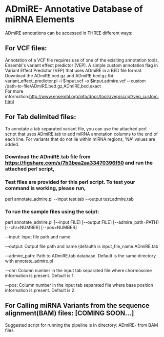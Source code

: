 # ADmiRE- Annotative Database of miRNA Elements

ADmiRE annotations can be accessed in THREE different ways:

## For VCF files: 
Annotation of a VCF file requires use of one of the exisiting annotation tools, Ensembl's variant effect predictor (VEP).
  A simple custom annotation flag in Variant Effect Predictor (VEP) that uses ADmiRE in a BED file format.  
  Download the ADmiRE.bed.gz and ADmiRE.bed.gz.tbi  
  variant_effect_predictor.pl -i $input.vcf -o $input.admire.vcf --custom /path-to-file/ADmiRE.bed.gz,ADmiRE,bed,exact    
  For more information:http://www.ensembl.org/info/docs/tools/vep/script/vep_custom.html
  
## For Tab delimited files: 
To annotate a tab separated variant file, you can use the attached perl script that uses ADmiRE.tab to add miRNA annotation columns to the end of each line. For variants that do not lie within miRNA regions, 'NA' values are added.

### Download the ADmiRE.tab file from https://figshare.com/s/7b3bea2aa33470396f50 and run the attached perl script,  

### Test files are provided for this perl script. To test your command is working, please run, 
perl annotate_admire.pl --input test.tab --output test.admire.tab  

### To run the sample files using the scipt:
perl annotate_admire.pl [--input FILE] [--output FILE] [--admire_path=PATH] [--chr=NUMBER] [--pos=NUMBER]

--input: Input file path and name

--output: Output file path and name (defaulth is input_file_name.ADmiRE.tab

--admire_path: Path to ADmiRE.tab database. Default is the same directory with annotate_admire.pl

--chr: Column number in the input tab separated file where chormosome information is present. Default is 1.

--pos: Column number in the input tab separated file where base position information is present. Default is 2.



## For Calling miRNA Variants from the sequence alignment(BAM) files: [COMING SOON...]
  Suggested script for running the pipeline is in directory: ADmiRE- from BAM files
  
  
